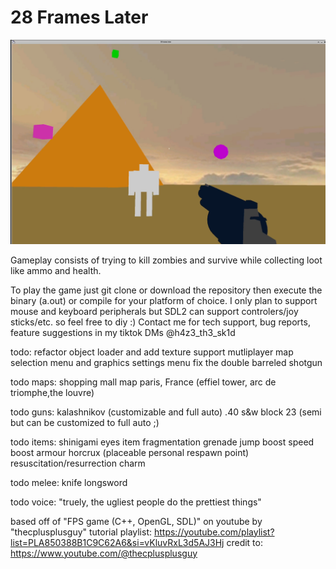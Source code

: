 # 28 Frames Later 

![Gameplay in Egypt](./data/assets/28-frames-later.png)

Gameplay consists of trying to kill zombies and survive while collecting loot like ammo and health.

To play the game just git clone or download the repository then execute the binary (a.out) or compile for your platform of choice.
I only plan to support mouse and keyboard peripherals but SDL2 can support controlers/joy sticks/etc. so feel free to diy :)
Contact me for tech support, bug reports, feature suggestions in my tiktok DMs @h4z3_th3_sk1d

todo:
refactor object loader and add texture support
mutliplayer
map selection menu and graphics settings menu
fix the double barreled shotgun

todo maps:
shopping mall map
paris, France (effiel tower, arc de triomphe,the louvre)

todo guns:
kalashnikov (customizable and full auto)
.40 s&w block 23 (semi but can be customized to full auto ;)

todo items:
shinigami eyes item
fragmentation grenade
jump boost
speed boost
armour
horcrux (placeable personal respawn point)
resuscitation/resurrection charm

todo melee:
knife
longsword

todo voice:
"truely, the ugliest people do the prettiest things"

based off of "FPS game (C++, OpenGL, SDL)" on youtube by "thecplusplusguy" 
tutorial playlist: https://youtube.com/playlist?list=PLA850388B1C9C62A6&si=vKluvRxL3d5AJ3Hj
credit to: https://www.youtube.com/@thecplusplusguy
